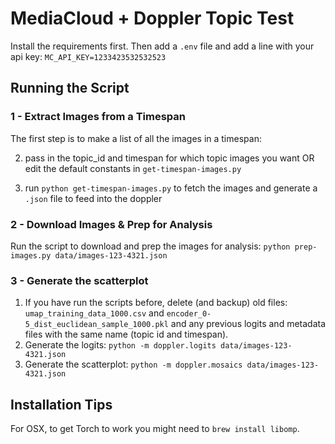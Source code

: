 MediaCloud + Doppler Topic Test
===============================

Install the requirements first.
Then add a `.env` file and add a line with your api key: `MC_API_KEY=1233423532532523`


Running the Script
------------------

### 1 - Extract Images from a Timespan

The first step is to make a list of all the images in a timespan:

2. pass in the topic_id and timespan for which topic images you want OR edit the default constants in `get-timespan-images.py`

3. run `python get-timespan-images.py` to fetch the images and generate a `.json` file to feed into the doppler


### 2 - Download Images & Prep for Analysis

Run the script to download and prep the images for analysis:
`python prep-images.py data/images-123-4321.json`

### 3 - Generate the scatterplot

1. If you have run the scripts before, delete (and backup) old files:
  `umap_training_data_1000.csv` and `encoder_0-5_dist_euclidean_sample_1000.pkl` and any previous logits and metadata files with the same name (topic id and timespan).
2. Generate the logits: `python -m doppler.logits data/images-123-4321.json`
3. Generate the scatterplot: `python -m doppler.mosaics data/images-123-4321.json`


Installation Tips
-----------------

For OSX, to get Torch to work you might need to `brew install libomp`.
